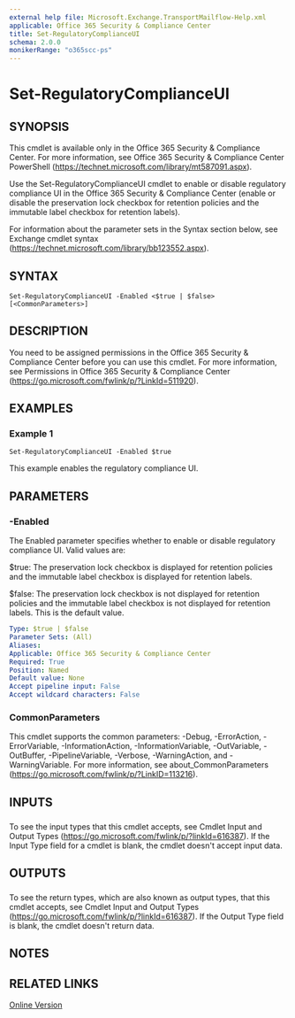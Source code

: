 ```yaml
---
external help file: Microsoft.Exchange.TransportMailflow-Help.xml
applicable: Office 365 Security & Compliance Center
title: Set-RegulatoryComplianceUI
schema: 2.0.0
monikerRange: "o365scc-ps"
---
```


# Set-RegulatoryComplianceUI

## SYNOPSIS
This cmdlet is available only in the Office 365 Security & Compliance Center. For more information, see Office 365 Security & Compliance Center PowerShell (https://technet.microsoft.com/library/mt587091.aspx).

Use the Set-RegulatoryComplianceUI cmdlet to enable or disable regulatory compliance UI in the Office 365 Security & Compliance Center (enable or disable the preservation lock checkbox for retention policies and the immutable label checkbox for retention labels).

For information about the parameter sets in the Syntax section below, see Exchange cmdlet syntax (https://technet.microsoft.com/library/bb123552.aspx).

## SYNTAX

```
Set-RegulatoryComplianceUI -Enabled <$true | $false> [<CommonParameters>]
```

## DESCRIPTION
You need to be assigned permissions in the Office 365 Security & Compliance Center before you can use this cmdlet. For more information, see Permissions in Office 365 Security & Compliance Center (https://go.microsoft.com/fwlink/p/?LinkId=511920).

## EXAMPLES

### Example 1
```
Set-RegulatoryComplianceUI -Enabled $true
```

This example enables the regulatory compliance UI.

## PARAMETERS

### -Enabled
The Enabled parameter specifies whether to enable or disable regulatory compliance UI. Valid values are:

$true: The preservation lock checkbox is displayed for retention policies and the immutable label checkbox is displayed for retention labels.

$false: The preservation lock checkbox is not displayed for retention policies and the immutable label checkbox is not displayed for retention labels. This is the default value.

```yaml
Type: $true | $false
Parameter Sets: (All)
Aliases:
Applicable: Office 365 Security & Compliance Center
Required: True
Position: Named
Default value: None
Accept pipeline input: False
Accept wildcard characters: False
```

### CommonParameters
This cmdlet supports the common parameters: -Debug, -ErrorAction, -ErrorVariable, -InformationAction, -InformationVariable, -OutVariable, -OutBuffer, -PipelineVariable, -Verbose, -WarningAction, and -WarningVariable. For more information, see about_CommonParameters (https://go.microsoft.com/fwlink/p/?LinkID=113216).

## INPUTS

### 
To see the input types that this cmdlet accepts, see Cmdlet Input and Output Types (https://go.microsoft.com/fwlink/p/?linkId=616387). If the Input Type field for a cmdlet is blank, the cmdlet doesn't accept input data.

## OUTPUTS

### 
To see the return types, which are also known as output types, that this cmdlet accepts, see Cmdlet Input and Output Types (https://go.microsoft.com/fwlink/p/?linkId=616387). If the Output Type field is blank, the cmdlet doesn't return data.

## NOTES

## RELATED LINKS

[Online Version](https://docs.microsoft.com/powershell/module/exchange/policy-and-compliance-retention/Set-RegulatoryComplianceUI)

